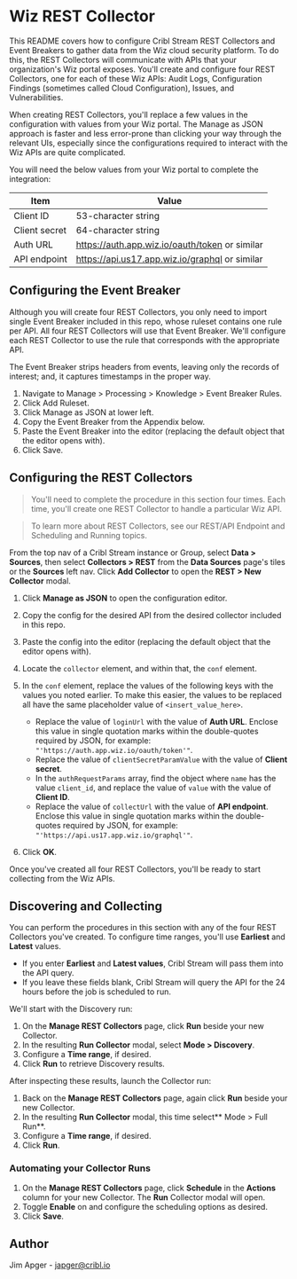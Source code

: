 # Wiz REST Collector

This README covers how to configure Cribl Stream REST Collectors and Event Breakers to gather data from the Wiz cloud security platform. To do this, the REST Collectors will communicate with APIs that your organization's Wiz portal exposes. You'll create and configure four REST Collectors, one for each of these Wiz APIs: Audit Logs, Configuration Findings (sometimes called Cloud Configuration), Issues, and Vulnerabilities.

When creating REST Collectors, you'll replace a few values in the configuration with values from your Wiz portal. The Manage as JSON approach is faster and less error-prone than clicking your way through the relevant UIs, especially since the configurations required to interact with the Wiz APIs are quite complicated.

You will need the below values from your Wiz portal to complete the integration:

| Item | Value |
| ----------- | ----------- |
| Client ID | 53-character string |
| Client secret | 64-character string |
| Auth URL | https://auth.app.wiz.io/oauth/token or similar |
| API endpoint | https://api.us17.app.wiz.io/graphql or similar |

## Configuring the Event Breaker

Although you will create four REST Collectors, you only need to import single Event Breaker included in this repo, whose ruleset contains one rule per API. All four REST Collectors will use that Event Breaker. We'll configure each REST Collector to use the rule that corresponds with the appropriate API.

The Event Breaker strips headers from events, leaving only the records of interest; and, it captures timestamps in the proper way.

1. Navigate to Manage > Processing > Knowledge > Event Breaker Rules.
2. Click Add Ruleset.
3. Click Manage as JSON at lower left.
4. Copy the Event Breaker from the Appendix below.
5. Paste the Event Breaker into the editor (replacing the default object that the editor opens with).
6. Click Save.

## Configuring the REST Collectors
>You'll need to complete the procedure in this section four times. Each time, you'll create one REST Collector to handle a particular Wiz API.

>To learn more about REST Collectors, see our REST/API Endpoint and Scheduling and Running topics.

From the top nav of a Cribl Stream instance or Group, select **Data > Sources**, then select **Collectors > REST** from the **Data Sources** page's tiles or the **Sources** left nav. Click **Add Collector** to open the **REST > New Collector** modal.

1. Click **Manage as JSON** to open the configuration editor.

2. Copy the config for the desired API from the desired collector included in this repo.

3. Paste the config into the editor (replacing the default object that the editor opens with).

4. Locate the `collector` element, and within that, the `conf` element.

5. In the `conf` element, replace the values of the following keys with the values you noted earlier. To make this easier, the values to be replaced all have the same placeholder value of `<insert_value_here>`.

    - Replace the value of `loginUrl` with the value of **Auth URL**. Enclose this value in single quotation marks within the double-quotes required by JSON, for example: `"'https://auth.app.wiz.io/oauth/token'"`.
    - Replace the value of `clientSecretParamValue` with the value of **Client secret**.
    - In the `authRequestParams` array, find the object where `name` has the value `client_id`, and replace the value of `value` with the value of **Client ID**.
    - Replace the value of `collectUrl` with the value of **API endpoint**. Enclose this value in single quotation marks within the double-quotes required by JSON, for example: `"'https://api.us17.app.wiz.io/graphql'"`.
6. Click **OK**.

Once you've created all four REST Collectors, you'll be ready to start collecting from the Wiz APIs.

## Discovering and Collecting
You can perform the procedures in this section with any of the four REST Collectors you've created. To configure time ranges, you'll use **Earliest** and **Latest** values.

- If you enter **Earliest** and **Latest values**, Cribl Stream will pass them into the API query.
- If you leave these fields blank, Cribl Stream will query the API for the 24 hours before the job is scheduled to run.

We'll start with the Discovery run:

1. On the **Manage REST Collectors** page, click **Run** beside your new Collector.
2. In the resulting **Run Collector** modal, select **Mode > Discovery**.
3. Configure a **Time range**, if desired.
4. Click **Run** to retrieve Discovery results.

After inspecting these results, launch the Collector run:

1. Back on the **Manage REST Collectors** page, again click **Run** beside your new Collector.
2. In the resulting **Run Collector** modal, this time select** Mode > Full Run**.
3. Configure a **Time range**, if desired.
4. Click **Run**.

### Automating your Collector Runs
1. On the **Manage REST Collectors** page, click **Schedule** in the **Actions** column for your new Collector. The **Run** Collector modal will open.
2. Toggle **Enable** on and configure the scheduling options as desired.
3. Click **Save**.

## Author
Jim Apger - japger@cribl.io
